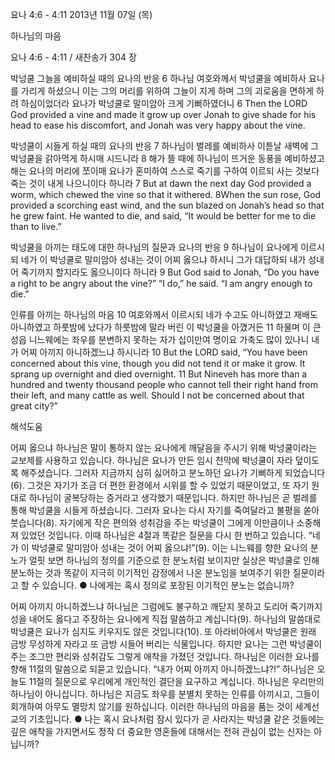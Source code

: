 요나 4:6 - 4:11 
2013년 11월 07일 (목)

하나님의 마음



요나 4:6 - 4:11 / 새찬송가 304 장


박넝쿨 그늘을 예비하실 때의 요나의 반응
6 하나님 여호와께서 박넝쿨을 예비하사 요나를 가리게 하셨으니 이는 그의 머리를 위하여 그늘이 지게 하며 그의 괴로움을 면하게 하려 하심이었더라 요나가 박넝쿨로 말미암아 크게 기뻐하였더니
6 Then the LORD God provided a vine and made it grow up over Jonah to give shade for his head to ease his discomfort, and Jonah was very happy about the vine.

박넝쿨이 시들게 하실 때의 요나의 반응
7 하나님이 벌레를 예비하사 이튿날 새벽에 그 박넝쿨을 갉아먹게 하시매 시드니라 8 해가 뜰 때에 하나님이 뜨거운 동풍을 예비하셨고 해는 요나의 머리에 쪼이매 요나가 혼미하여 스스로 죽기를 구하여 이르되 사는 것보다 죽는 것이 내게 나으니이다 하니라
7 But at dawn the next day God provided a worm, which chewed the vine so that it withered. 8When the sun rose, God provided a scorching east wind, and the sun blazed on Jonah’s head so that he grew faint. He wanted to die, and said, “It would be better for me to die than to live.”

박넝쿨을 아끼는 태도에 대한 하나님의 질문과 요나의 반응
9 하나님이 요나에게 이르시되 네가 이 박넝쿨로 말미암아 성내는 것이 어찌 옳으냐 하시니 그가 대답하되 내가 성내어 죽기까지 할지라도 옳으니이다 하니라
9 But God said to Jonah, “Do you have a right to be angry about the vine?” “I do,” he said. “I am angry enough to die.”

인류를 아끼는 하나님의 마음
10 여호와께서 이르시되 네가 수고도 아니하였고 재배도 아니하였고 하룻밤에 났다가 하룻밤에 말라 버린 이 박넝쿨을 아꼈거든 11 하물며 이 큰 성읍 니느웨에는 좌우를 분변하지 못하는 자가 십이만여 명이요 가축도 많이 있나니 내가 어찌 아끼지 아니하겠느냐 하시니라
10 But the LORD said, “You have been concerned about this vine, though you did not tend it or make it grow. It sprang up overnight and died overnight. 11 But Nineveh has more than a hundred and twenty thousand people who cannot tell their right hand from their left, and many cattle as well. Should I not be concerned about that great city?”

해석도움





어찌 옳으냐
하나님은 말이 통하지 않는 요나에게 깨달음을 주시기 위해 박넝쿨이라는 교보제를 사용하고 있습니다. 하나님은 요나가 만든 임시 천막에 박넝쿨이 자라 덮이도록 해주셨습니다. 그러자 지금까지 심히 싫어하고 분노하던 요나가 기뻐하게 되었습니다(6). 그것은 자기가 조금 더 편한 환경에서 시위를 할 수 있었기 때문이었고, 또 자기 원대로 하나님이 굴복당하는 증거라고 생각했기 때문입니다. 하지만 하나님은 곧 벌레를 통해 박넝쿨을 시들게 하셨습니다. 그러자 요나는 다시 자기를 죽여달라고 불평을 쏟아 붓습니다(8). 자기에게 작은 편의와 성취감을 주는 박넝쿨이 그에게 이만큼이나 소중해져 있었던 것입니다. 이때 하나님은 4절과 똑같은 질문을 다시 한 번하고 있습니다. “네가 이 박넝쿨로 말미암아 성내는 것이 어찌 옳으냐!”(9). 이는 니느웨를 향한 요나의 분노가 얼핏 보면 하나님의 정의를 기준으로 한 분노처럼 보이지만 실상은 박넝쿨로 인해 분노하는 것과 똑같이 지극히 이기적인 감정에서 나온 분노임을 보여주기 위한 질문이라고 할 수 있습니다.
● 나에게는 혹시 정의로 포장된 이기적인 분노는 없습니까?

어찌 아끼지 아니하겠느냐 
하나님은 그럼에도 불구하고 깨닫지 못하고 도리어 죽기까지 성을 내어도 옳다고 주장하는 요나에게 직접 말씀하고 계십니다(9). 하나님의 말씀대로 박넝쿨은 요나가 심지도 키우지도 않은 것입니다(10). 또 아라비아에서 박넝쿨은 원래 금방 무성하게 자라고 또 금방 시들어 버리는 식물입니다. 하지만 요나는 그런 박넝쿨이 주는 조그만 편리와 성취감도 그렇게 애착을 가졌던 것입니다. 하나님은 이러한 요나를 향해 11절의 말씀으로 되묻고 있습니다. “내가 어찌 아끼지 아니하겠느냐?!” 하나님은 오늘도 11절의 질문으로 우리에게 개인적인 결단을 요구하고 계십니다. 하나님은 우리만의 하나님이 아니십니다. 하나님은 지금도 좌우를 분별치 못하는 인류를 아끼시고, 그들이 회개하여 아무도 멸망치 않기를 원하십니다. 이러한 하나님의 마음을 품는 것이 세계선교의 기초입니다.
● 나는 혹시 요나처럼 잠시 있다가 곧 사라지는 박넝쿨 같은 것들에는 깊은 애착을 가지면서도 정작 더 중요한 영혼들에 대해서는 전혀 관심이 없는 신자는 아닙니까?